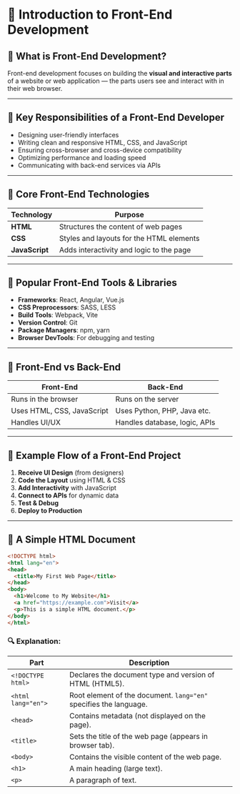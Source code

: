 # 📘 Introduction to Front-End Development

## 🔹 What is Front-End Development?

Front-end development focuses on building the **visual and interactive parts** of a website or web application — the parts users see and interact with in their web browser.

---

## 🔹 Key Responsibilities of a Front-End Developer

- Designing user-friendly interfaces  
- Writing clean and responsive HTML, CSS, and JavaScript  
- Ensuring cross-browser and cross-device compatibility  
- Optimizing performance and loading speed  
- Communicating with back-end services via APIs

---

## 🔹 Core Front-End Technologies

| Technology     | Purpose                                      |
|----------------|----------------------------------------------|
| **HTML**       | Structures the content of web pages          |
| **CSS**        | Styles and layouts for the HTML elements     |
| **JavaScript** | Adds interactivity and logic to the page     |

---

## 🔹 Popular Front-End Tools & Libraries

- **Frameworks**: React, Angular, Vue.js  
- **CSS Preprocessors**: SASS, LESS  
- **Build Tools**: Webpack, Vite  
- **Version Control**: Git  
- **Package Managers**: npm, yarn  
- **Browser DevTools**: For debugging and testing

---

## 🔹 Front-End vs Back-End

| Front-End                   | Back-End                          |
|----------------------------|-----------------------------------|
| Runs in the browser        | Runs on the server                |
| Uses HTML, CSS, JavaScript | Uses Python, PHP, Java etc.       |
| Handles UI/UX              | Handles database, logic, APIs     |

---

## 🔹 Example Flow of a Front-End Project

1. **Receive UI Design** (from designers)  
2. **Code the Layout** using HTML & CSS  
3. **Add Interactivity** with JavaScript  
4. **Connect to APIs** for dynamic data  
5. **Test & Debug**  
6. **Deploy to Production**

---

## 📝 A Simple HTML Document

```html
<!DOCTYPE html>
<html lang="en">
<head>
  <title>My First Web Page</title>
</head>
<body>
  <h1>Welcome to My Website</h1>
  <a href="https://example.com">Visit</a>
  <p>This is a simple HTML document.</p>
</body>
</html>
```

### 🔍 Explanation:

| Part                      | Description |
|---------------------------|-------------|
| `<!DOCTYPE html>`         | Declares the document type and version of HTML (HTML5). |
| `<html lang="en">`        | Root element of the document. `lang="en"` specifies the language. |
| `<head>`                  | Contains metadata (not displayed on the page). |
| `<title>`                 | Sets the title of the web page (appears in browser tab). |
| `<body>`                  | Contains the visible content of the web page. |
| `<h1>`                    | A main heading (large text). |
| `<p>`                     | A paragraph of text. |